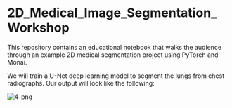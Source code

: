 # 2D_Medical_Image_Segmentation_Workshop
This repository contains an educational notebook that walks the audience through an example 2D medical segmentation project using PyTorch and Monai.

We will train a U-Net deep learning model to segment the lungs from chest radiographs. Our output will look like the following:

<img src="https://i.ibb.co/XjKTQ7P/4-png.jpg" alt="4-png" border="0">
